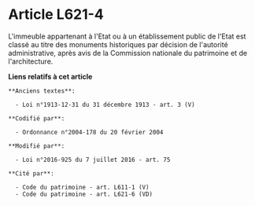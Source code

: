 # Article L621-4

L'immeuble appartenant à l'Etat ou à un établissement public de l'Etat est classé au titre des monuments historiques par
décision de l'autorité administrative, après avis de la Commission nationale du patrimoine et de l'architecture.

**Liens relatifs à cet article**

	**Anciens textes**:

	  - Loi n°1913-12-31 du 31 décembre 1913 - art. 3 (V)

	**Codifié par**:

	  - Ordonnance n°2004-178 du 20 février 2004

	**Modifié par**:

	  - Loi n°2016-925 du 7 juillet 2016 - art. 75

	**Cité par**:

	  - Code du patrimoine - art. L611-1 (V)
	  - Code du patrimoine - art. L621-6 (VD)
